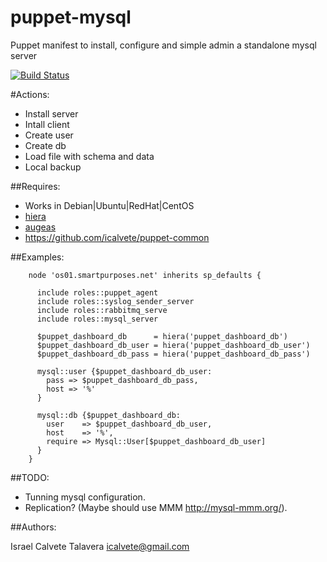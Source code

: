 # puppet-mysql

Puppet manifest to install, configure and simple admin a standalone mysql server

[![Build Status](https://secure.travis-ci.org/icalvete/puppet-mysql.png)](http://travis-ci.org/icalvete/puppet-mysql)

#Actions:

* Install server
* Intall client
* Create user
* Create db
* Load file with schema and data
* Local backup

##Requires:

* Works in Debian|Ubuntu|RedHat|CentOS
* [hiera](http://docs.puppetlabs.com/hiera/1/index.html)
* [augeas](http://projects.puppetlabs.com/projects/1/wiki/puppet_augeas)
* https://github.com/icalvete/puppet-common

##Examples:

```puppet
    node 'os01.smartpurposes.net' inherits sp_defaults {

      include roles::puppet_agent
      include roles::syslog_sender_server
      include roles::rabbitmq_serve
      include roles::mysql_server
      
      $puppet_dashboard_db      = hiera('puppet_dashboard_db')
      $puppet_dashboard_db_user = hiera('puppet_dashboard_db_user')
      $puppet_dashboard_db_pass = hiera('puppet_dashboard_db_pass')
      
      mysql::user {$puppet_dashboard_db_user:
        pass => $puppet_dashboard_db_pass,
        host => '%'
      }
      
      mysql::db {$puppet_dashboard_db:
        user    => $puppet_dashboard_db_user,
        host    => '%',
        require => Mysql::User[$puppet_dashboard_db_user]
      }
    }
```

##TODO:

* Tunning mysql configuration.
* Replication? (Maybe should use MMM http://mysql-mmm.org/).

##Authors:

Israel Calvete Talavera <icalvete@gmail.com>
